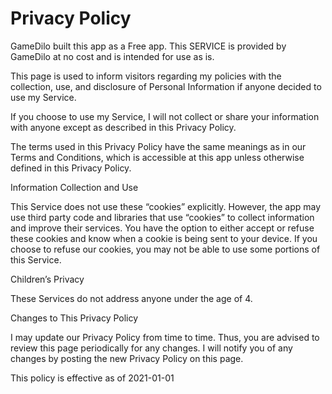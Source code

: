 
# Privacy Policy

GameDilo built this app as a Free app. This SERVICE is provided by GameDilo at no cost and is intended for use as is.

This page is used to inform visitors regarding my policies with the collection, use, and disclosure of Personal Information if anyone decided to use my Service.

If you choose to use my Service,  I will not collect or share your information with anyone except as described in this Privacy Policy.

The terms used in this Privacy Policy have the same meanings as in our Terms and Conditions, which is accessible at this app unless otherwise defined in this Privacy Policy.

Information Collection and Use

This Service does not use these “cookies” explicitly. However, the app may use third party code and libraries that use “cookies” to collect information and improve their services. You have the option to either accept or refuse these cookies and know when a cookie is being sent to your device. If you choose to refuse our cookies, you may not be able to use some portions of this Service.

Children’s Privacy

These Services do not address anyone under the age of 4. 

Changes to This Privacy Policy

I may update our Privacy Policy from time to time. Thus, you are advised to review this page periodically for any changes. I will notify you of any changes by posting the new Privacy Policy on this page.

This policy is effective as of 2021-01-01
